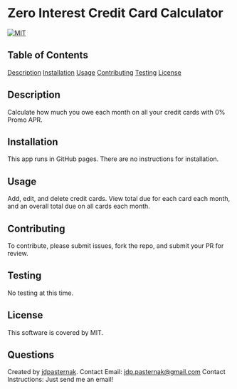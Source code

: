 # Zero Interest Credit Card Calculator
[![MIT](https://img.shields.io/badge/license-MIT-blue.svg)](https://choosealicense.com/licenses/mit)

## Table of Contents
[Description](#description)
[Installation](#installation)
[Usage](#usage)
[Contributing](#contributing)
[Testing](#testing)
[License](#license)

## Description

Calculate how much you owe each month on all your credit cards with 0% Promo APR.

## Installation

This app runs in GitHub pages.  There are no instructions for installation.

## Usage

Add, edit, and delete credit cards.  View total due for each card each month, and an overall total due on all cards each month.

## Contributing

To contribute, please submit issues, fork the repo, and submit your PR for review.

## Testing

No testing at this time.

## License
This software is covered by MIT.

## Questions
Created by [jdpasternak](https://github.com/jdpasternak).
Contact Email: jdp.pasternak@gmail.com
Contact Instructions: Just send me an email!

